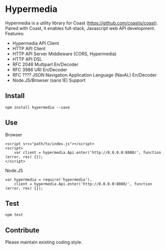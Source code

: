 Hypermedia
==========

Hypermedia is a utility library for Coast (https://github.com/coastjs/coast).
Paired with Coast, it enables full-stack, Javascript web API development.
Features:
+ Hypermedia API Client
+ HTTP API Client
+ HTTP API Server Middleware (CORS, Hypermedia)
+ HTTP API DSL
+ RFC 2046 Multipart En/Decoder
+ RFC 3986 URI En/Decoder
+ RFC ???? JSON Navigation Application Language (NavAL) En/Decoder
+ Node.JS/Browser (sans IE) Support

## Install

    npm install hypermedia --save

## Use

Browser

    <script src="path/to/index.js"></script>
    <script>
        var client = hypermedia.Api.enter('http://0.0.0.0:8080/', function (error, res) {});
    </script>

Node.JS

    var hypermedia = require('hypermedia'),
        client = hypermedia.Api.enter('http://0.0.0.0:8080/', function (error, res) {});

## Test

    npm test

## Contribute

Please maintain existing coding style.
